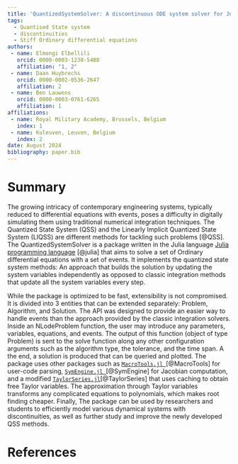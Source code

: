 ```yaml
---
title: 'QuantizedSystemSolver: A discontinuous ODE system solver for Julia.'
tags:
  - Quantised State system
  - discontinuities
  - Stiff Ordinary differential equations
authors:
 - name: Elmongi Elbellili
   orcid: 0000-0003-1230-5488
   affiliation: "1, 2"
 - name: Daan Huybrechs
   orcid: 0000-0002-0536-2647
   affiliation: 2
 - name: Ben Lauwens
   orcid: 0000-0003-0761-6265
   affiliation: 1
affiliations:
 - name: Royal Military Academy, Brussels, Belgium
   index: 1
 - name: Kuleuven, Leuven, Belgium
   index: 2
date: August 2024
bibliography: paper.bib
---
```


# Summary

The growing intricacy of contemporary engineering systems, typically reduced to differential equations with events, poses a difficulty in digitally simulating them using traditional numerical integration techniques. The Quantized State System (QSS) and the Linearly Implicit Quantized State System (LIQSS) are different methods for tackling such problems [@QSS]. The QuantizedSystemSolver is a package written in the Julia language [Julia programming language](https://julialang.org) [@julia] that aims to solve a set of Ordinary differential equations with a set of events. It implements the quantized state system methods: An approach that builds the solution by updating the system variables independently as opposed to classic integration methods that update all the system variables every step.

While the package is optimized to be fast, extensibility is not compromised. It is divided into 3 entities that can be extended separately: Problem, Algorithm, and Solution. The API was designed to provide an easier way to handle events than the approach provided by the classic integration solvers. Inside an NLodeProblem function, the user may introduce any parameters, variables, equations, and events. The output of this function (object of type Problem) is sent to the solve function along any other configuration arguments such as the algorithm type, the tolerance, and the time span. A the end, a solution is produced that can be queried and plotted. The package uses other packages such as  [`MacroTools.jl `]( https://github.com/FluxML/MacroTools.jl)[@MacroTools] for user-code parsing, [`SymEngine.jl `]( https://github.com/symengine/SymEngine.jl)[@SymEngine]  for Jacobian computation, and a modified [`TaylorSeries.jl`](https://github.com/JuliaDiff/TaylorSeries.jl/)[@TaylorSeries] that uses caching to obtain free Taylor variables. The approximation through Taylor variables transforms any complicated equations to polynomials, which makes root finding cheaper. Finally, The package can be used by researchers and students to efficiently model various dynamical systems with discontinuities, as well as further study and improve the newly developed QSS methods. 



# References
